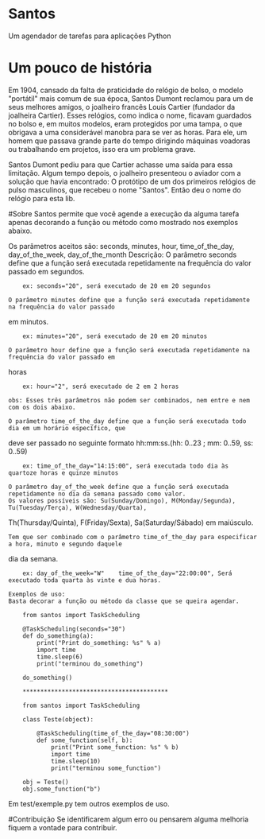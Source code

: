 # Santos
Um agendador de tarefas para aplicações Python
# Um pouco de história
Em 1904, cansado da falta de praticidade do relógio de bolso, o modelo "portátil" mais comum de sua época, Santos Dumont reclamou para um de seus melhores amigos, o joalheiro francês Louis Cartier (fundador da joalheira Cartier). Esses relógios, como indica o nome, ficavam guardados no bolso e, em muitos modelos, eram protegidos por uma tampa, o que obrigava a uma considerável manobra para se ver as horas. Para ele, um homem que passava grande parte do tempo dirigindo máquinas voadoras ou trabalhando em projetos, isso era um problema grave. 

Santos Dumont pediu para que Cartier achasse uma saída para essa limitação. Algum tempo depois, o joalheiro presenteou o aviador com a solução que havia encontrado: O protótipo de um dos primeiros relógios de pulso masculinos, que recebeu o nome "Santos". Então deu o nome do relógio para esta lib. 


#Sobre
Santos permite que você agende a execução da alguma tarefa apenas decorando a função ou método como
mostrado nos exemplos abaixo.

Os parâmetros aceitos são:
    seconds, minutes, hour, time_of_the_day, day_of_the_week, day_of_the_month
Descrição:
    O parâmetro seconds define que a função será executada repetidamente na frequência do valor passado 
em segundos.

        ex: seconds="20", será executado de 20 em 20 segundos

    O parâmetro minutes define que a função será executada repetidamente na frequência do valor passado 
em minutos.

        ex: minutes="20", será executado de 20 em 20 minutos

    O parâmetro hour define que a função será executada repetidamente na frequência do valor passado em 
horas

        ex: hour="2", será executado de 2 em 2 horas

    obs: Esses três parâmetros não podem ser combinados, nem entre e nem com os dois abaixo.

    O parâmetro time_of_the_day define que a função será executada todo dia em um horário específico, que
deve ser passado no seguinte formato hh:mm:ss.(hh: 0..23 ; mm: 0..59, ss: 0..59)

        ex: time_of_the_day="14:15:00", será executada todo dia às quartoze horas e quinze minutos

    O parâmetro day_of_the_week define que a função será executada repetidamente no dia da semana passado como valor.
    Os valores possíveis são: Su(Sunday/Domingo), M(Monday/Segunda), Tu(Tuesday/Terça), W(Wednesday/Quarta),
Th(Thursday/Quinta), F(Friday/Sexta), Sa(Saturday/Sábado) em maiúsculo.

    Tem que ser combinado com o parâmetro time_of_the_day para especificar a hora, minuto e segundo daquele
dia da semana.

        ex: day_of_the_week="W"    time_of_the_day="22:00:00", Será executado toda quarta às vinte e dua horas.

    Exemplos de uso:
    Basta decorar a função ou método da classe que se queira agendar.
        
        from santos import TaskScheduling
      
        @TaskScheduling(seconds="30")
        def do_something(a):
            print("Print do_something: %s" % a)
            import time
            time.sleep(6)
            print("terminou do_something")

        do_something()

        *****************************************
        
        from santos import TaskScheduling
        
        class Teste(object):

            @TaskScheduling(time_of_the_day="08:30:00")
            def some_function(self, b):
                print("Print some_function: %s" % b)
                import time
                time.sleep(10)
                print("terminou some_function")

        obj = Teste()
        obj.some_function("b")

Em test/exemple.py tem outros exemplos de uso.

#Contribuição
Se identificarem algum erro ou pensarem alguma melhoria fiquem a vontade para contribuir.
